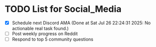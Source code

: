 # TODO List for Social_Media

- [x] Schedule next Discord AMA  (Done at Sat Jul 26 22:24:31 2025: No actionable real task found.)
- [ ] Post weekly progress on Reddit
- [ ] Respond to top 5 community questions
